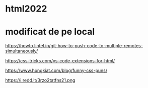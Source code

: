 # html2022
# modificat de pe local
https://howto.lintel.in/git-how-to-push-code-to-multiple-remotes-simultaneously/

https://css-tricks.com/vs-code-extensions-for-html/

https://www.hongkiat.com/blog/funny-css-puns/

https://i.redd.it/3rzo2tatfns21.png
